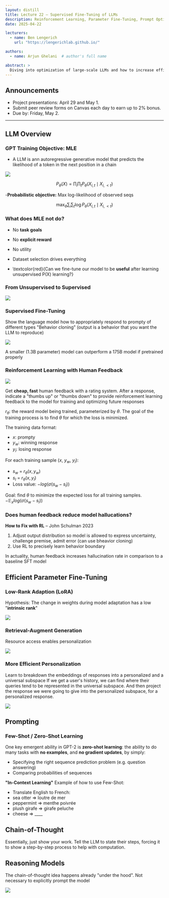 ```yaml
---
layout: distill
title: Lecture 22 – Supervised Fine-Tuning of LLMs
description: Reinforcement Learning, Parameter Fine-Tuning, Prompt Optimization
date: 2025-04-22

lecturers:
  - name: Ben Lengerich
    url: "https://lengerichlab.github.io/"

authors:
  - name: Arjun Ghelani  # author's full name

abstract: >
  Diving into optimization of large-scale LLMs and how to increase efficiency in output 
---
```


## Announcements

- Project presentations: April 29 and May 1.
- Submit peer review forms on Canvas each day to earn up to 2% bonus.
- Due by: Friday, May 2.

---

## LLM Overview

### GPT Training Objective: MLE

- A LLM is ann autoregressive generative model that predicts the likelihood of a token in the next position in a chain
<img src="{{ 'assets/img/notes/lecture-22/gpt_layout.png' | relative_url }}" />

$$P_{\theta}(X) = \prod_{i} \prod_{t} P_{\theta}(X_{i,t} \mid X_{i,<t})$$

-**Probabilistic objective:** Max log-likelihood of observed seqs

$$\max_{\theta} \sum_{i} \sum_{t} \log P_{\theta}(X_{i,t} \mid X_{i,<t})$$

### What does MLE not do?
- No **task goals**
- No **explicit reward**
- No utility
- Dataset selection drives everything 

- \textcolor{red}{Can we fine-tune our model to be **useful** after learning unsupervised P(X) learning?}

### From Unsupervised to Supervised

<img src="{{ 'assets/img/notes/lecture-22/unsuper_to_super.png' | relative_url }}" />

### Supervised Fine-Tuning
Show the language model how to appropriately respond to prompty of different types
"Behavior cloning" (output is a behavior that you want the LLM to reproduce)

<img src="{{ 'assets/img/notes/lecture-22/sft.png' | relative_url }}" />

A smaller (1.3B parameter) model can outperform a 175B model if pretrained properly

### Reinforcement Learning with Human Feedback

<img src="{{ 'assets/img/notes/lecture-22/human_feedback.png' | relative_url }}" />

Get **cheap, fast** human feedback with a rating system. After a response, indicate a "thumbs up" or "thumbs down" to provide reinforcement learning feedback to the model for training and optimizing future responses

$r_{\theta}$: the reward model being trained, parameterized by $\theta$. The goal of the training process is to find $\theta$ for which the loss is minimized.

The training data format:
* $x$: prompty
* $y_w$: winning response
* $y_l$: losing response

For each training sample ($x$, $y_w$, $y_l$):
* $s_w$ = $r_{\theta}(x, y_w)$
* $s_l$ = $r_{\theta}(x, y_l)$
* Loss value: $-log(\sigma(s_w - s_l))$

Goal: find $\theta$ to minimize the expected loss for all training samples. $-\mathbb{E}_x log(\sigma(s_w - s_l))$

### Does human feedback reduce model hallucations?

**How to Fix with RL** – John Schulman 2023
1. Adjust output distribution so model is allowed to express uncertainty, challenge premise, admit error (can use bheavior cloning)
2. Use RL to precisely learn behavior boundary

In actuality, human feedback increases hallucination rate in comparison to a baseline SFT model

## Efficient Parameter Fine-Tuning

### Low-Rank Adaption (LoRA)

Hypothesis: The change in weights during model adaptation has a low "**intrinsic rank**"

<img src="{{ 'assets/img/notes/lecture-22/lora.png' | relative_url }}" />

### Retrieval-Augment Generation

Resource access enables personalization

<img src="{{ 'assets/img/notes/lecture-22/rag.png' | relative_url }}" />

### More Efficient Personalization

Learn to breakdown the embeddings of responses into a personalized and a universal subspace
If we get a user's history, we can find where their queries tend to be represented in the universal subspace. And then project the response we were going to give into the personalized subspace, for a personalized response.

<img src="{{ 'assets/img/notes/lecture-22/personalized.png' | relative_url }}" />

## Prompting

### Few-Shot / Zero-Shot Learning

One key emergent ability in GPT-2 is **zero-shot learning**: the ability to do many tasks with **no examples**, and **no gradient updates**, by simply:
- Specifying the right sequence prediction problem (e.g. question answering)
- Comparing probabilities of sequences 

**"In-Context Learning"**
Example of how to use Few-Shot:
- Translate English to French:
- sea otter => loutre de mer
- peppermint => menthe poivrée
- plush girafe => girafe peluche
- cheese => ____

## Chain-of-Thought

Essentially, just show your work. Tell the LLM to state their steps, forcing it to show a step-by-step process to help with computation.

## Reasoning Models

The chain-of-thought idea happens already "under the hood". Not necessary to explicitly prompt the model

<img src="{{ 'assets/img/notes/lecture-22/reasoning.png' | relative_url }}" />


















